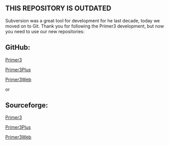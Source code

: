 THIS REPOSITORY IS OUTDATED
---------------------------

Subversion was a great tool for development for  he last 
decade, today we moved on to Git. Thank you for following 
the Primer3 development, but now you need to use our new 
repositories:

GitHub:
-------

[Primer3](https://github.com/primer3-org/primer3)

[Primer3Plus](https://github.com/primer3-org/primer3plus)

[Primer3Web](https://github.com/primer3-org/primer3web)

or

Sourceforge:
------------

[Primer3](https://sourceforge.net/p/primer3/primer3)

[Primer3Plus](https://sourceforge.net/p/primer3/primer3plus)

[Primer3Web](https://sourceforge.net/p/primer3/primer3web)

